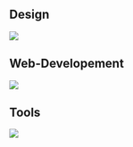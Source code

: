 ## Design
<img src="https://skillicons.dev/icons?i=figma,ps,blender" />

## Web-Developement

<img src="https://skillicons.dev/icons?i=wordpress,react,tailwind,py,django,mysql,vite,astro,html,css,js,sass,md" />

## Tools

<img src="https://skillicons.dev/icons?i=vscode,obsidian,github" />
